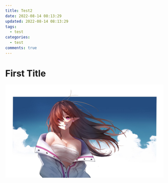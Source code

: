 ```yaml
---
title: Test2
date: 2022-08-14 08:13:29
updated: 2022-08-14 08:13:29
tags:
  - test
categories:
  - test
comments: true
---
```

# First Title
![本地图片测试](/source/images/logo.jpg)